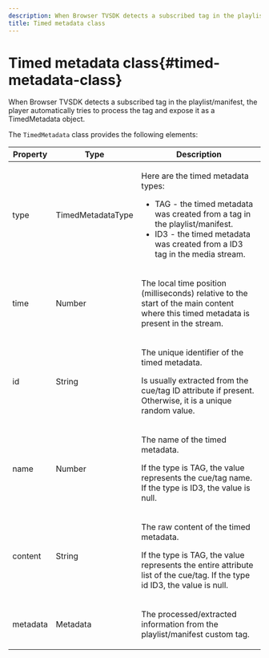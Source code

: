 ```yaml
---
description: When Browser TVSDK detects a subscribed tag in the playlist/manifest, the player automatically tries to process the tag and expose it as a TimedMetadata object.
title: Timed metadata class
---
```


# Timed metadata class{#timed-metadata-class}

When Browser TVSDK detects a subscribed tag in the playlist/manifest, the player automatically tries to process the tag and expose it as a TimedMetadata object.

The `TimedMetadata` class provides the following elements: 

<table id="table_5827A0626EDC45F68DC3E7644F3EFF69"> 
 <thead> 
  <tr> 
   <th colname="col1" class="entry"> Property </th> 
   <th colname="col02" class="entry"> Type </th> 
   <th colname="col2" class="entry"> Description </th> 
  </tr>
 </thead>
 <tbody> 
  <tr> 
   <td colname="col1"> <p>type </p> </td> 
   <td colname="col02"> <p><span class="codeph"> TimedMetadataType</span> </p> </td> 
   <td colname="col2"> <p>Here are the timed metadata types: 
     <ul id="ul_E79C375A54C64BF09A927EE8983E98E3"> 
      <li id="li_F1907521CDBE47E282A87AF0A7A1477A">TAG - the timed metadata was created from a tag in the playlist/manifest. </li> 
      <li id="li_5B0C0B0F247144709F86E6654A5AB500">ID3 - the timed metadata was created from a ID3 tag in the media stream. </li> 
     </ul> </p> </td> 
  </tr> 
  <tr> 
   <td colname="col1"> <p>time </p> </td> 
   <td colname="col02"> <p>Number </p> </td> 
   <td colname="col2"> <p>The local time position (milliseconds) relative to the start of the main content where this timed metadata is present in the stream. </p> </td> 
  </tr> 
  <tr> 
   <td colname="col1"> <p>id </p> </td> 
   <td colname="col02"> <p>String </p> </td> 
   <td colname="col2"> <p>The unique identifier of the timed metadata. </p> <p>Is usually extracted from the cue/tag ID attribute if present. Otherwise, it is a unique random value. </p> </td> 
  </tr> 
  <tr> 
   <td colname="col1"> <p>name </p> </td> 
   <td colname="col02"> <p>Number </p> </td> 
   <td colname="col2"> <p>The name of the timed metadata. </p> <p>If the type is TAG, the value represents the cue/tag name. If the type is ID3, the value is null. </p> </td> 
  </tr> 
  <tr> 
   <td colname="col1"> <p>content </p> </td> 
   <td colname="col02"> <p>String </p> </td> 
   <td colname="col2"> <p>The raw content of the timed metadata. </p> <p>If the type is TAG, the value represents the entire attribute list of the cue/tag. If the type id ID3, the value is null. </p> </td> 
  </tr> 
  <tr> 
   <td colname="col1"> <p>metadata </p> </td> 
   <td colname="col02"> <p><span class="codeph"> Metadata</span> </p> </td> 
   <td colname="col2"> <p>The processed/extracted information from the playlist/manifest custom tag. </p> </td> 
  </tr> 
 </tbody> 
</table>

